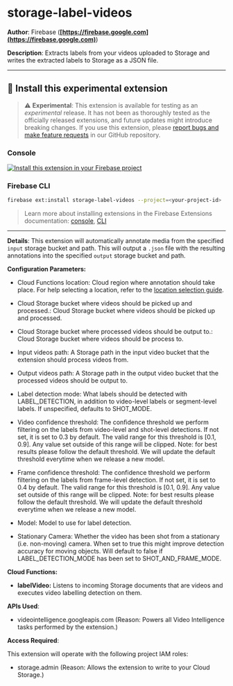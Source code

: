 # storage-label-videos

**Author**: Firebase (**[https://firebase.google.com](https://firebase.google.com)**)

**Description**: Extracts labels from your videos uploaded to Storage and writes the extracted labels to Storage as a JSON file.

---

## 🧩 Install this experimental extension

> ⚠️ **Experimental**: This extension is available for testing as an _experimental_ release. It has not been as thoroughly tested as the officially released extensions, and future updates might introduce breaking changes. If you use this extension, please [report bugs and make feature requests](https://github.com/firebase/experimental-extensions/issues/new/choose) in our GitHub repository.

### Console

[![Install this extension in your Firebase project](https://www.gstatic.com/mobilesdk/210513_mobilesdk/install-extension.png "Install this extension in your Firebase project")](https://console.firebase.google.com/project/_/extensions/install?ref=googlecloud/storage-label-videos)

### Firebase CLI

```bash
firebase ext:install storage-label-videos --project=<your-project-id>
```

> Learn more about installing extensions in the Firebase Extensions documentation: [console](https://firebase.google.com/docs/extensions/install-extensions?platform=console), [CLI](https://firebase.google.com/docs/extensions/install-extensions?platform=cli)

---

**Details**: This extension will automatically annotate media from the specified `input` storage bucket and path. This will output a `.json` file with the resulting annotations into the specified `output` storage bucket and path.

**Configuration Parameters:**

- Cloud Functions location: Cloud region where annotation should take place. For help selecting a location, refer to the [location selection guide](https://firebase.google.com/docs/functions/locations).

- Cloud Storage bucket where videos should be picked up and processed.: Cloud Storage bucket where videos should be picked up and processed.

- Cloud Storage bucket where processed videos should be output to.: Cloud Storage bucket where videos should be process to.

- Input videos path: A Storage path in the input video bucket that the extension should process videos from.

- Output videos path: A Storage path in the output video bucket that the processed videos should be output to.

- Label detection mode: What labels should be detected with LABEL_DETECTION, in addition to video-level labels or segment-level labels. If unspecified, defaults to SHOT_MODE.

- Video confidence threshold: The confidence threshold we perform filtering on the labels from video-level and shot-level detections. If not set, it is set to 0.3 by default. The valid range for this threshold is [0.1, 0.9]. Any value set outside of this range will be clipped. Note: for best results please follow the default threshold. We will update the default threshold everytime when we release a new model.

- Frame confidence threshold: The confidence threshold we perform filtering on the labels from frame-level detection. If not set, it is set to 0.4 by default. The valid range for this threshold is [0.1, 0.9]. Any value set outside of this range will be clipped. Note: for best results please follow the default threshold. We will update the default threshold everytime when we release a new model.

- Model: Model to use for label detection.

- Stationary Camera: Whether the video has been shot from a stationary (i.e. non-moving) camera. When set to true this might improve detection accuracy for moving objects. Will default to false if LABEL_DETECTION_MODE has been set to SHOT_AND_FRAME_MODE.

**Cloud Functions:**

- **labelVideo:** Listens to incoming Storage documents that are videos and executes video labelling detection on them.

**APIs Used**:

- videointelligence.googleapis.com (Reason: Powers all Video Intelligence tasks performed by the extension.)

**Access Required**:

This extension will operate with the following project IAM roles:

- storage.admin (Reason: Allows the extension to write to your Cloud Storage.)

